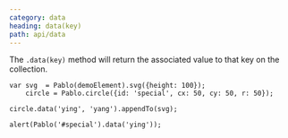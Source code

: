 ```yaml
---
category: data
heading: data(key)
path: api/data
---
```


The `.data(key)` method will return the associated value to that key on the collection.

    var svg  = Pablo(demoElement).svg({height: 100});
        circle = Pablo.circle({id: 'special', cx: 50, cy: 50, r: 50});

    circle.data('ying', 'yang').appendTo(svg);

    alert(Pablo('#special').data('ying'));

